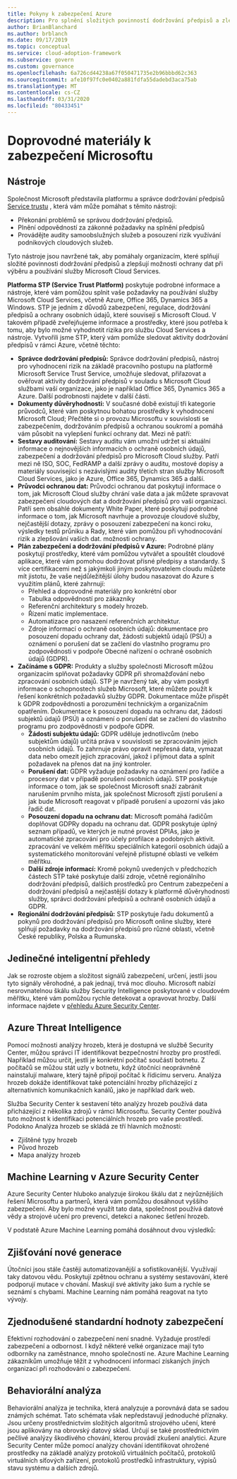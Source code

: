 ```yaml
---
title: Pokyny k zabezpečení Azure
description: Pro splnění složitých povinností dodržování předpisů a zlepšení ochrany dat použijte Microsoft Service Trust Platform a správce dodržování předpisů.
author: BrianBlanchard
ms.author: brblanch
ms.date: 09/17/2019
ms.topic: conceptual
ms.service: cloud-adoption-framework
ms.subservice: govern
ms.custom: governance
ms.openlocfilehash: 6a726cd44238a67f050471735e2b96bbbd62c363
ms.sourcegitcommit: afe10f97fc0e0402a881fdfa55dadebd3aca75ab
ms.translationtype: MT
ms.contentlocale: cs-CZ
ms.lasthandoff: 03/31/2020
ms.locfileid: "80433451"
---
```

<!-- cSpell:ignore DPIAs DSRs -->

<!-- markdownlint-disable MD026 -->

# <a name="microsoft-security-guidance"></a>Doprovodné materiály k zabezpečení Microsoftu

## <a name="tools"></a>Nástroje

Společnost Microsoft představila platformu a správce dodržování předpisů [Service trustu](https://servicetrust.microsoft.com) , která vám může pomáhat s těmito nástroji:

- Překonání problémů se správou dodržování předpisů.
- Plnění odpovědností za zákonné požadavky na splnění předpisů
- Provádějte audity samoobslužných služeb a posouzení rizik využívání podnikových cloudových služeb.

Tyto nástroje jsou navržené tak, aby pomáhaly organizacím, které splňují složité povinnosti dodržování předpisů a zlepšují možnosti ochrany dat při výběru a používání služby Microsoft Cloud Services.

**Platforma STP (Service Trust Platform)** poskytuje podrobné informace a nástroje, které vám pomůžou splnit vaše požadavky na používání služby Microsoft Cloud Services, včetně Azure, Office 365, Dynamics 365 a Windows. STP je jedním z důvodů zabezpečení, regulace, dodržování předpisů a ochrany osobních údajů, které souvisejí s Microsoft Cloud. V takovém případě zveřejňujeme informace a prostředky, které jsou potřeba k tomu, aby bylo možné vyhodnotit rizika pro službu Cloud Services a nástroje. Vytvořili jsme STP, který vám pomůže sledovat aktivity dodržování předpisů v rámci Azure, včetně těchto:

- **Správce dodržování předpisů:** Správce dodržování předpisů, nástroj pro vyhodnocení rizik na základě pracovního postupu na platformě Microsoft Service Trust Service, umožňuje sledovat, přiřazovat a ověřovat aktivity dodržování předpisů v souladu s Microsoft Cloud službami vaší organizace, jako je například Office 365, Dynamics 365 a Azure. Další podrobnosti najdete v další části.
- **Dokumenty důvěryhodnosti:** V současné době existují tři kategorie průvodců, které vám poskytnou bohatou prostředky k vyhodnocení Microsoft Cloud; Přečtěte si o provozu Microsoftu v souvislosti se zabezpečením, dodržováním předpisů a ochranou soukromí a pomáhá vám působit na vylepšení funkcí ochrany dat. Mezi ně patří:
- **Sestavy auditování:** Sestavy auditu vám umožní udržet si aktuální informace o nejnovějších informacích o ochraně osobních údajů, zabezpečení a dodržování předpisů pro Microsoft Cloud služby. Patří mezi ně ISO, SOC, FedRAMP a další zprávy o auditu, mostové dopisy a materiály související s nezávislými audity třetích stran služby Microsoft Cloud Services, jako je Azure, Office 365, Dynamics 365 a další.
- **Průvodci ochranou dat:** Průvodci ochranou dat poskytují informace o tom, jak Microsoft Cloud služby chrání vaše data a jak můžete spravovat zabezpečení cloudových dat a dodržování předpisů pro vaši organizaci. Patří sem obsáhlé dokumenty White Paper, které poskytují podrobné informace o tom, jak Microsoft navrhuje a provozuje cloudové služby, nejčastější dotazy, zprávy o posouzení zabezpečení na konci roku, výsledky testů průniku a Rady, které vám pomůžou při vyhodnocování rizik a zlepšování vašich dat. možnosti ochrany.
- **Plán zabezpečení a dodržování předpisů v Azure:** Podrobné plány poskytují prostředky, které vám pomůžou vytvářet a spouštět cloudové aplikace, které vám pomohou dodržovat přísné předpisy a standardy. S více certifikacemi než s jakýmkoli jiným poskytovatelem cloudu můžete mít jistotu, že vaše nejdůležitější úlohy budou nasazovat do Azure s využitím plánů, které zahrnují:
  - Přehled a doprovodné materiály pro konkrétní obor
  - Tabulka odpovědností pro zákazníky
  - Referenční architektury s modely hrozeb.
  - Řízení matic implementace.
  - Automatizace pro nasazení referenčních architektur.
  - Zdroje informací o ochraně osobních údajů: dokumentace pro posouzení dopadu ochrany dat, žádosti subjektů údajů (PSÚ) a oznámení o porušení dat se začlení do vlastního programu pro zodpovědnosti v podpoře Obecné nařízení o ochraně osobních údajů (GDPR).
- **Začínáme s GDPR:** Produkty a služby společnosti Microsoft můžou organizacím splňovat požadavky GDPR při shromažďování nebo zpracování osobních údajů. STP je navržený tak, aby vám poskytl informace o schopnostech služeb Microsoft, které můžete použít k řešení konkrétních požadavků služby GDPR. Dokumentace může přispět k GDPR zodpovědnosti a porozumění technickým a organizačním opatřením. Dokumentace k posouzení dopadu na ochranu dat, žádosti subjektů údajů (PSÚ) a oznámení o porušení dat se začlení do vlastního programu pro zodpovědnosti v podpoře GDPR.
  - **Žádosti subjektu údajů:** GDPR uděluje jednotlivcům (nebo subjektům údajů) určitá práva v souvislosti se zpracováním jejich osobních údajů. To zahrnuje právo opravit nepřesná data, vymazat data nebo omezit jejich zpracování, jakož i přijmout data a splnit požadavek na přenos dat na jiný kontroler.
  - **Porušení dat:** GDPR vyžaduje požadavky na oznámení pro řadiče a procesory dat v případě porušení osobních údajů. STP poskytuje informace o tom, jak se společnost Microsoft snaží zabránit narušením prvního místa, jak společnost Microsoft zjistí porušení a jak bude Microsoft reagovat v případě porušení a upozorní vás jako řadič dat.
  - **Posouzení dopadu na ochranu dat:** Microsoft pomáhá řadičům doplňovat GDPRy dopadu na ochranu dat. GDPR poskytuje úplný seznam případů, ve kterých je nutné provést DPIAs, jako je automatické zpracování pro účely profilace a podobných aktivit. zpracování ve velkém měřítku speciálních kategorií osobních údajů a systematického monitorování veřejně přístupné oblasti ve velkém měřítku.
  - **Další zdroje informací:** Kromě pokynů uvedených v předchozích částech STP také poskytuje další zdroje, včetně regionálního dodržování předpisů, dalších prostředků pro Centrum zabezpečení a dodržování předpisů a nejčastější dotazy k platformě důvěryhodnosti služby, správci dodržování předpisů a ochraně osobních údajů a GDPR.
- **Regionální dodržování předpisů:** STP poskytuje řadu dokumentů a pokynů pro dodržování předpisů pro Microsoft online služby, které splňují požadavky na dodržování předpisů pro různé oblasti, včetně České republiky, Polska a Rumunska.

## <a name="unique-intelligent-insights"></a>Jedinečné inteligentní přehledy

Jak se rozroste objem a složitost signálů zabezpečení, určení, jestli jsou tyto signály věrohodné, a pak jednají, trvá moc dlouho. Microsoft nabízí nesrovnatelnou škálu služby Security Intelligence poskytované v cloudovém měřítku, které vám pomůžou rychle detekovat a opravovat hrozby. Další informace najdete v [přehledu Azure Security Center](https://docs.microsoft.com/azure/security-center/security-center-intro).

## <a name="azure-threat-intelligence"></a>Azure Threat Intelligence

Pomocí možnosti analýzy hrozeb, která je dostupná ve službě Security Center, můžou správci IT identifikovat bezpečnostní hrozby pro prostředí. Například můžou určit, jestli je konkrétní počítač součástí botnetu. Z počítačů se můžou stát uzly v botnetu, když útočníci neoprávněně nainstalují malware, který tajně připojí počítač k řídicímu serveru. Analýza hrozeb dokáže identifikovat také potenciální hrozby přicházející z alternativních komunikačních kanálů, jako je například dark web.

Služba Security Center k sestavení této analýzy hrozeb používá data přicházející z několika zdrojů v rámci Microsoftu. Security Center používá tuto možnost k identifikaci potenciálních hrozeb pro vaše prostředí. Podokno Analýza hrozeb se skládá ze tří hlavních možností:

- Zjištěné typy hrozeb
- Původ hrozeb
- Mapa analýzy hrozeb

## <a name="machine-learning-in-azure-security-center"></a>Machine Learning v Azure Security Center

Azure Security Center hluboko analyzuje širokou škálu dat z nejrůznějších řešení Microsoftu a partnerů, která vám pomůžou dosáhnout vyššího zabezpečení. Aby bylo možné využít tato data, společnost používá datové vědy a strojové učení pro prevenci, detekci a nakonec šetření hrozeb.

V podstatě Azure Machine Learning pomáhá dosáhnout dvou výsledků:

## <a name="next-generation-detection"></a>Zjišťování nové generace

Útočníci jsou stále častěji automatizovanější a sofistikovanější. Využívají taky datovou vědu. Poskytují zpětnou ochranu a systémy sestavování, které podporují mutace v chování. Maskují své aktivity jako šum a rychle se seznámí s chybami. Machine Learning nám pomáhá reagovat na tyto vývojy.

## <a name="simplified-security-baseline"></a>Zjednodušené standardní hodnoty zabezpečení

Efektivní rozhodování o zabezpečení není snadné. Vyžaduje prostředí zabezpečení a odbornost. I když některé velké organizace mají tyto odborníky na zaměstnance, mnoho společností ne. Azure Machine Learning zákazníkům umožňuje těžit z vyhodnocení informací získaných jiných organizací při rozhodování o zabezpečení.

## <a name="behavioral-analytics"></a>Behaviorální analýza

Behaviorální analýza je technika, která analyzuje a porovnává data se sadou známých schémat. Tato schémata však nepředstavují jednoduché příznaky. Jsou určeny prostřednictvím složitých algoritmů strojového učení, které jsou aplikovány na obrovský datový sklad. Určují se také prostřednictvím pečlivé analýzy škodlivého chování, kterou provádí zkušení analytici. Azure Security Center může pomocí analýzy chování identifikovat ohrožené prostředky na základě analýzy protokolů virtuálních počítačů, protokolů virtuálních síťových zařízení, protokolů prostředků infrastruktury, výpisů stavu systému a dalších zdrojů.
